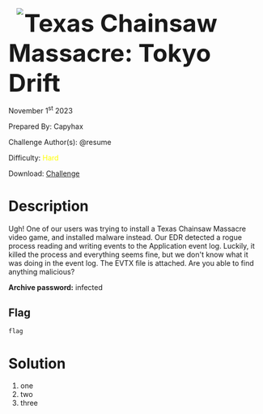 <img src="https://i.imgur.com/SPDalOx.png" style="margin-left: 20px; zoom: 80%;" align=left />        <font size="10">**Texas Chainsaw Massacre: Tokyo Drift**</font>

November 1<sup>st</sup> 2023

Prepared By: Capyhax

Challenge Author(s): @resume

Difficulty: <font color=yellow>Hard</font>

Download: [Challenge](https://github.com/Maclteration/Huntress-CTF-2023/raw/main/huntress-ctf-2023/forensics/%5BHard%5D%20Texas%20Chainsaw%20Massacre'%20Tokyo%20Drift/ChainsawMassacre.zip)

# Description

Ugh! One of our users was trying to install a Texas Chainsaw Massacre video game, and installed malware instead. Our EDR detected a rogue process reading and writing events to the Application event log. Luckily, it killed the process and everything seems fine, but we don't know what it was doing in the event log. The EVTX file is attached. Are you able to find anything malicious?

**Archive password:** infected 

## Flag

`flag`

# Solution

1. one
2. two
3. three

